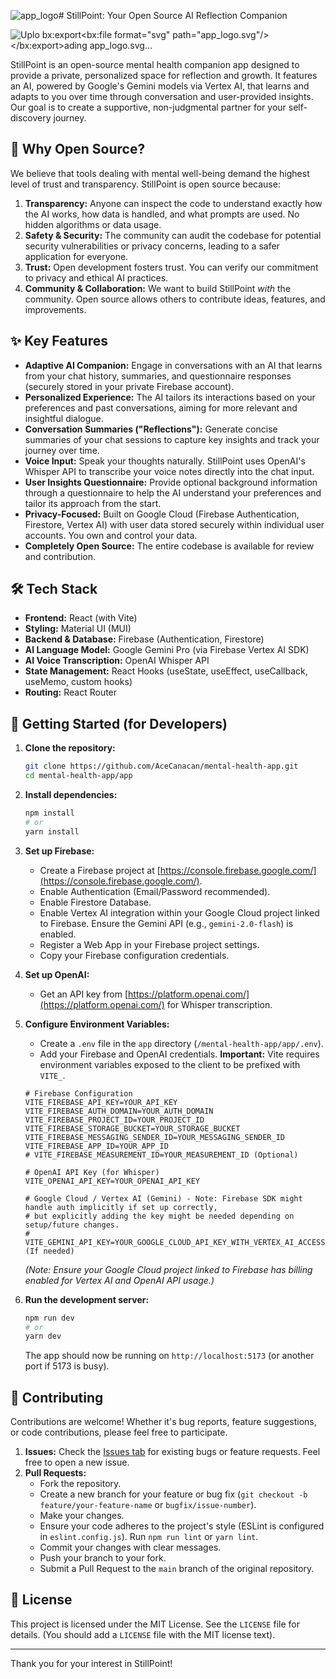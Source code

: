 ![app_logo](https://github.com/user-attachments/assets/e5ddadf0-96ba-42a4-bbe7-33311cb36c6f)# StillPoint: Your Open Source AI Reflection Companion

![Uplo<?xml version="1.0" encoding="utf-8"?>
<svg xmlns="http://www.w3.org/2000/svg" viewBox="0 0 500 500" xmlns:bx="https://boxy-svg.com" width="500px" height="500px"><defs><bx:export><bx:file format="svg" path="app_logo.svg"/></bx:export></defs><path d="M 331.283 25.468 C 327.261 25.862 323.6 27.057 318.383 29.692 C 312.773 32.521 307.929 35.855 302.217 40.813 C 292.528 49.217 283.109 63.379 276.699 79.173 C 275.979 80.965 275.246 82.767 275.066 83.195 C 273.713 86.53 270.03 97.74 268.554 103.046 C 267.89 105.446 266.763 110.042 266.21 112.645 C 265.974 113.715 265.636 115.293 265.444 116.148 C 265.241 117.095 265.05 118.041 264.859 118.999 C 264.723 119.709 264.441 121.117 264.239 122.108 C 263.856 123.967 262.842 129.837 262.369 132.879 C 261.952 135.582 261.423 139.729 261.005 143.649 C 260.791 145.643 260.51 148.031 260.386 148.966 C 260.251 149.89 260.081 151.557 259.992 152.684 C 259.766 155.41 259.339 157.112 258.831 157.214 C 258.223 157.337 257.423 155.445 255.192 148.55 C 252.545 140.404 250.426 134.512 248.68 130.479 C 248.253 129.488 247.835 128.485 247.441 127.471 C 246.19 124.339 241.166 113.265 239.702 110.414 C 238.687 108.465 233.72 99.644 232.987 98.506 C 232.616 97.931 232.086 96.996 231.804 96.433 C 231.533 95.859 230.261 93.752 228.987 91.757 C 220.966 79.162 212.641 69.383 204.123 62.556 C 191.347 52.304 181.85 48.563 168.512 48.563 C 158.439 48.563 152.817 50.389 145.878 55.887 C 139.479 60.956 135.389 67.682 133.451 76.323 C 132.144 82.125 131.987 83.894 132.122 91.082 C 132.246 97.74 132.347 98.776 133.519 104.86 C 135.119 113.095 137.868 121.128 141.878 129.24 C 142.903 131.313 144.661 134.951 145.776 137.34 C 148.187 142.455 151.195 148.031 153.595 151.816 C 155.364 154.6 162.213 164.66 163.937 166.993 C 164.467 167.702 165.965 169.742 167.283 171.532 C 171.463 177.211 179.541 187.158 180.499 187.801 C 180.656 187.913 181.423 188.815 182.188 189.818 C 182.954 190.82 184.611 192.803 185.861 194.234 C 189.253 198.109 189.827 199.303 188.261 199.281 C 187.37 199.258 186.751 199.033 183.631 197.602 C 180.116 195.991 175.89 194.425 167.34 191.564 C 161.527 189.626 153.076 187.271 147.106 185.919 C 146.081 185.694 144.807 185.401 144.266 185.277 C 142.002 184.747 136.471 183.857 132.291 183.351 C 120.631 181.942 117.724 181.773 103.788 181.773 C 88.106 181.773 85.446 182.009 73.437 184.41 C 68.942 185.3 67.432 185.727 61.833 187.666 C 53.35 190.606 46.038 194.707 40.563 199.585 C 30.525 208.552 25.41 219.12 25.421 230.905 C 25.421 238.351 27.111 244.547 30.626 250.023 C 34.344 255.814 43.593 263.599 50.939 267.113 C 51.964 267.61 53.271 268.252 53.857 268.556 C 56.695 270.009 63.692 272.612 67.759 273.727 C 69.888 274.301 77.098 275.823 81.21 276.555 C 87.891 277.749 91.035 278.155 100.216 278.988 C 104.824 279.417 120.631 279.405 127.604 278.977 C 130.77 278.785 133.936 278.582 137.113 278.391 C 142.104 278.098 154.316 277.006 158.822 276.465 C 163.735 275.867 165.098 275.991 164.489 277.016 C 164.129 277.625 162.72 278.391 156.107 281.523 C 150.147 284.362 142.509 288.328 140.492 289.646 C 139.986 289.984 138.386 290.907 136.933 291.719 C 132.2 294.366 129.294 296.158 123.909 299.785 C 120.687 301.948 117.093 304.675 106.593 312.922 C 93.198 323.444 85.21 332.232 78.078 344.298 C 72.795 353.242 70.7 358.932 68.942 369.184 C 68.378 372.531 68.378 379.684 68.953 382.433 C 69.764 386.308 70.339 388.123 71.634 390.894 C 75.139 398.341 80.883 403.208 88.365 405.1 C 93.198 406.317 94.065 406.407 99.969 406.419 C 106.819 406.442 107.911 406.283 118.726 403.805 C 123.987 402.588 136.256 397.203 142.532 393.339 C 142.949 393.08 144.222 392.359 145.371 391.727 C 151.77 388.224 161.03 381.746 167.948 375.966 C 169.942 374.299 169.739 374.468 173.761 370.975 C 175.688 369.308 177.614 367.641 179.552 365.973 C 181.05 364.712 183.855 362.143 185.794 360.273 C 190.649 355.62 191.776 354.808 192.08 355.778 C 192.238 356.262 191.697 358.222 190.942 359.957 C 188.52 365.5 183.799 379.785 181.614 388.145 L 180.025 394.24 C 179.687 395.524 179.236 397.394 179.034 398.397 C 178.82 399.389 178.493 400.966 178.291 401.889 C 176.578 409.922 175.237 422.394 175.237 430.257 C 175.237 437.727 176.679 447.754 178.583 453.522 C 179.428 456.102 181.512 460.958 182.808 463.379 C 184.746 467.008 189.06 472.156 191.776 474.08 C 192.114 474.318 192.88 474.882 193.489 475.333 C 194.593 476.151 197.668 477.829 199.053 478.373 C 204.732 480.591 211.773 479.889 217.834 476.497 C 226.497 471.65 232.964 464.856 239.476 453.725 C 243.048 447.641 244.603 444.464 246.911 438.605 C 247.7 436.6 248.816 433.806 249.401 432.376 C 254.043 421.008 256.769 412.187 259.158 400.853 C 259.563 398.927 259.992 396.944 260.116 396.448 C 260.296 395.682 260.893 392.426 262.144 385.295 C 262.279 384.506 262.504 383.346 262.639 382.704 C 262.774 382.072 262.977 380.664 263.101 379.594 C 263.642 374.795 263.845 373.578 264.228 372.97 C 264.555 372.452 264.712 372.384 265.095 372.598 C 265.805 372.993 266.109 373.826 267.776 379.842 C 269.5 386.072 271.291 391.897 272.452 395.018 C 272.88 396.155 273.454 397.732 273.736 398.521 C 274.018 399.31 274.334 400.178 274.446 400.47 L 275.19 402.419 C 275.494 403.196 276.113 404.695 276.575 405.742 C 277.037 406.779 277.409 407.748 277.409 407.883 C 277.409 408.018 277.51 408.334 277.646 408.582 C 277.769 408.83 278.738 410.835 279.775 413.043 C 280.822 415.262 282.197 418.056 282.828 419.273 C 283.471 420.49 284.473 422.417 285.058 423.554 C 286.895 427.125 291.638 434.268 293.948 436.916 C 294.151 437.153 294.928 438.099 295.672 439.011 C 297.192 440.881 303.287 446.988 305.18 448.542 C 307.017 450.064 312.052 453.285 314.429 454.48 C 321.268 457.904 325.74 458.907 332.939 458.625 C 336.916 458.48 339.169 458.074 342.313 456.981 C 351.484 453.77 358.817 445.906 362.626 435.226 C 364.484 430.01 365.758 422.202 365.758 416.107 C 365.758 411.15 364.789 402.284 363.639 396.831 C 362.456 391.221 361.961 389.351 360.169 383.864 C 359.561 382.005 358.773 379.56 358.435 378.411 C 357.68 375.944 354.491 367.123 353.557 364.925 C 353.195 364.069 352.813 363.135 352.689 362.853 C 351.529 359.98 343.958 344.354 341.817 340.411 C 340.296 337.628 338.956 335.115 338.832 334.834 C 338.708 334.552 338.279 333.786 337.897 333.144 C 337.502 332.502 336.657 331.049 336.015 329.899 C 335.373 328.762 334.303 326.981 333.649 325.945 C 332.984 324.909 332.444 323.996 332.444 323.917 C 332.444 323.838 332.162 323.387 331.824 322.925 C 331.486 322.453 331.215 321.98 331.215 321.856 C 331.215 321.743 331.047 321.45 330.832 321.214 C 330.629 320.977 329.763 319.557 328.906 318.07 C 328.084 316.661 327.261 315.254 326.451 313.846 C 325.954 313.011 325.605 312.223 325.684 312.099 C 325.898 311.727 327.228 311.84 328.073 312.302 C 328.512 312.539 329.807 313.395 330.968 314.217 C 332.117 315.028 333.728 316.065 334.55 316.516 C 335.362 316.966 336.578 317.676 337.255 318.104 C 337.93 318.521 338.933 319.118 339.474 319.422 C 340.025 319.726 340.634 320.132 340.837 320.301 C 342.234 321.54 361.611 331.578 365.385 333.021 C 366.073 333.28 366.738 333.584 366.884 333.696 C 367.188 333.933 376.967 337.899 380.448 339.183 C 383.017 340.14 389.743 342.382 392.292 343.137 C 393.107 343.385 394.051 343.689 394.39 343.813 C 394.729 343.937 396.062 344.343 397.352 344.703 C 398.641 345.064 400.252 345.526 400.93 345.717 C 404.413 346.709 410.226 347.767 416.848 348.612 C 420.726 349.108 427.853 348.984 432.149 348.342 C 434.897 347.937 438.982 346.9 440.495 346.224 C 440.995 345.999 441.905 345.638 442.514 345.424 C 444.93 344.579 449.915 341.493 453.374 338.721 C 458.501 334.597 462.267 328.097 463.895 320.571 C 464.518 317.687 464.512 310.838 463.885 307.727 C 461.928 298.05 457.482 290.265 447.967 279.878 C 444.513 276.104 438.871 271.44 433.063 267.564 C 425.127 262.258 414.827 257.075 406.359 254.146 C 405.409 253.82 403.522 253.144 402.164 252.637 C 400.806 252.141 398.807 251.488 397.721 251.184 C 396.635 250.879 395.193 250.473 394.513 250.271 C 391.534 249.404 379.514 246.79 372.923 245.595 C 371.514 245.336 370.118 245.077 368.72 244.818 C 367.707 244.627 366.388 244.39 365.803 244.311 C 365.205 244.221 364.383 243.962 363.955 243.737 L 363.189 243.32 L 363.921 242.701 C 364.327 242.362 365.983 241.551 367.616 240.886 C 369.238 240.222 372.022 239.072 373.779 238.318 C 375.548 237.562 378.331 236.414 379.976 235.772 C 385.316 233.676 396.128 228.404 399.433 226.297 C 400.351 225.711 401.16 225.227 401.23 225.227 C 401.299 225.227 402.371 224.63 403.611 223.886 C 404.851 223.153 406.476 222.196 407.223 221.779 C 411.456 219.402 417.271 215.876 419.07 214.592 C 419.409 214.344 421.908 212.597 424.623 210.693 C 435.368 203.179 442.376 197.062 449.804 188.724 C 456.665 181.019 460.78 174.935 464.696 166.677 C 467.083 161.653 468.152 158.633 469.32 153.631 C 469.968 150.848 470.016 150.285 470.008 145.463 C 470 140.889 469.933 140.021 469.446 138.196 C 467.128 129.51 462.88 124.012 455.417 120.069 C 450.814 117.636 446.626 116.498 440.047 115.889 C 436.511 115.562 435.421 115.552 431.779 115.867 C 425.336 116.43 422.65 117.016 412.036 120.159 C 403.375 122.717 396.018 125.849 385.259 131.538 C 375.761 136.562 375.616 136.641 369.915 140.382 C 366.298 142.759 356.812 149.451 352.07 152.978 C 346.053 157.461 344.048 158.993 343.293 159.703 C 342.301 160.649 340.149 161.821 339.902 161.562 C 339.631 161.269 340.814 158.148 342.099 155.816 C 342.763 154.6 343.304 153.552 343.304 153.473 C 343.304 153.394 343.958 152.087 344.758 150.567 C 348.633 143.176 354.931 128.778 357.364 121.725 C 360.823 111.721 363.504 101.424 364.755 93.313 C 364.879 92.456 365.205 90.417 365.476 88.772 C 366.445 82.767 366.625 80.244 366.603 72.695 C 366.58 64.167 366.163 60.427 364.428 53.498 C 363.166 48.417 361.6 44.44 359.392 40.654 C 357.511 37.433 357.049 36.813 354.784 34.334 C 352.182 31.496 349.151 29.366 345.028 27.473 C 341.4 25.817 335.936 25.017 331.283 25.468 M 331.215 41.466 C 328.794 42.018 326.979 42.761 323.284 44.676 C 316.423 48.27 314.068 50.129 308.075 56.72 C 302.284 63.085 299.322 67.141 296.347 72.707 C 293.035 78.948 289.813 86.395 286.613 95.261 C 285.115 99.385 280.71 114.74 279.91 118.605 C 277.567 129.938 275.302 143.773 274.469 151.941 C 273.319 163.151 272.936 171.544 272.959 184.861 C 272.982 197.467 273.263 203.945 273.815 204.373 C 274.052 204.542 275.223 204.88 276.429 205.117 C 279.415 205.691 281.183 206.323 284.822 208.125 C 286.523 208.97 288.112 209.668 288.337 209.668 C 288.573 209.668 289.238 209.014 289.813 208.215 C 293.981 202.447 296.302 199.326 298.127 197.05 C 300.944 193.557 304.301 189.051 305.192 187.609 C 305.586 186.978 306.622 185.401 307.501 184.117 C 309.461 181.232 317.144 169.369 320.851 163.478 C 322.439 160.953 329.053 149.552 330.089 147.536 C 335.497 137.08 341.953 121.275 345.49 109.783 C 346.391 106.854 349.005 96.917 349.545 94.349 C 351.033 87.285 351.799 79.894 351.776 72.695 C 351.731 58.759 348.915 49.566 343.157 44.631 C 339.406 41.41 335.711 40.43 331.215 41.466 M 164.5 64.504 C 158.777 65.339 155.24 67.107 152.086 70.747 C 149.99 73.157 148.03 77.866 147.173 82.553 C 146.677 85.257 146.621 93.775 147.083 97.075 C 148.165 104.871 149.799 111.214 151.837 115.552 C 152.22 116.362 152.536 117.095 152.536 117.196 C 152.536 117.399 157.977 128.834 158.958 130.671 C 159.329 131.38 160.04 132.709 160.535 133.611 C 161.019 134.524 161.413 135.301 161.413 135.357 C 161.413 135.549 165.03 141.7 166.596 144.167 L 169.21 148.28 C 169.739 149.113 170.291 149.991 170.426 150.24 C 170.753 150.826 174.167 155.749 175.113 156.999 C 175.519 157.529 177.073 159.646 178.572 161.697 C 180.059 163.737 181.783 166.012 182.391 166.755 C 183.01 167.488 184.284 169.054 185.23 170.237 C 189.928 176.107 197.679 185.277 200.654 188.499 C 207.39 195.788 216.02 204.757 221.405 210.051 C 222.566 211.201 224.999 213.589 226.813 215.369 C 230.329 218.839 231.195 219.526 232.075 219.526 C 232.435 219.526 233.302 218.839 234.497 217.645 C 239.014 213.082 245.346 209.476 251.79 207.798 C 254.066 207.201 255.057 206.829 255.226 206.503 C 255.451 206.052 255.327 205.173 254.438 200.847 C 254.279 200.069 254.122 199.292 253.964 198.514 C 253.558 196.442 251.249 186.1 250.776 184.24 C 250.641 183.745 250.19 181.874 249.773 180.095 C 248.072 172.94 244.703 162.181 240.964 151.941 C 240.761 151.377 240.49 150.702 240.367 150.453 C 240.243 150.206 240.141 149.879 240.141 149.732 C 240.141 149.406 236.693 140.202 235.769 138.061 C 235.431 137.283 235.048 136.349 234.913 135.988 C 233.933 133.295 225.946 116.351 223.974 112.768 C 223.185 111.349 222.419 109.941 222.261 109.659 C 222.116 109.377 221.327 108.093 220.515 106.809 C 219.705 105.524 218.994 104.353 218.938 104.207 C 218.792 103.823 215.152 98.111 213.159 95.138 C 207.334 86.428 196.012 74.712 189.297 70.442 C 181.242 65.327 172.804 63.299 164.5 64.504 M 432.643 131.56 C 428.86 131.887 422.054 133.205 418.329 134.332 C 401.956 139.311 380.956 150.442 364.281 163.004 C 362.851 164.074 360.08 166.125 358.108 167.567 C 356.147 169.009 353.68 170.867 352.633 171.701 C 351.585 172.535 350.199 173.628 349.545 174.123 C 345.524 177.222 337.367 184.387 331.959 189.559 C 331.07 190.414 329.345 192.048 328.14 193.186 C 325.189 195.968 325.436 195.732 322.789 198.379 C 320.918 200.239 319.048 202.108 317.179 203.956 C 315.365 205.737 312.435 208.947 310.644 211.077 C 308.672 213.409 306.7 215.752 304.718 218.072 C 302.002 221.26 301.068 222.714 301.304 223.412 C 301.372 223.627 302.116 224.911 302.972 226.263 C 305.337 230.071 305.991 231.592 307.286 236.29 C 308.109 239.253 307.523 239.107 315.961 238.61 C 319.938 238.385 323.69 238.092 324.299 237.968 C 324.907 237.844 326.191 237.597 327.137 237.417 C 328.084 237.247 329.751 236.864 330.844 236.583 C 331.926 236.301 333.424 235.918 334.167 235.727 C 334.923 235.535 336.195 235.186 337.007 234.96 C 337.829 234.724 338.764 234.476 339.113 234.397 C 341.603 233.811 352.283 230.273 357.375 228.336 C 358.93 227.739 360.654 227.108 361.206 226.917 C 361.758 226.736 363.2 226.15 364.417 225.621 C 365.634 225.092 368.405 223.897 370.58 222.985 C 372.743 222.061 374.86 221.159 375.266 220.957 C 375.672 220.765 377.057 220.123 378.353 219.526 C 379.637 218.929 381.418 218.084 382.296 217.656 C 383.175 217.239 384.572 216.574 385.383 216.202 C 386.938 215.493 396.265 210.547 397.969 209.533 C 398.511 209.206 400.677 207.922 402.782 206.671 C 417.073 198.176 433.096 185.344 439.844 176.974 L 441.756 174.608 C 442.677 173.47 448.751 164.514 449.832 162.711 C 452.3 158.577 454.287 153.382 454.97 149.282 C 455.68 145.012 455.377 142.252 453.855 139.097 C 452.225 135.729 448.614 133.273 443.54 132.079 C 441.066 131.504 436.09 131.268 432.643 131.56 M 93.919 197.219 C 92.826 197.343 90.279 197.625 88.241 197.861 C 82.517 198.493 77.898 199.27 75.037 200.069 C 74.563 200.204 72.795 200.666 71.094 201.106 C 60.391 203.889 53.271 207.618 48.246 213.082 C 46.477 214.997 43.942 218.399 43.942 218.849 C 43.942 218.94 43.683 219.447 43.357 219.988 C 42.433 221.531 40.923 225.722 40.585 227.694 C 38.918 237.303 43.266 245.055 53.812 251.285 C 60.954 255.498 68.052 258.259 76.276 260.027 C 84.129 261.717 93.367 262.856 104.284 263.498 C 114.254 264.083 125.723 263.925 135.997 263.08 C 137.834 262.923 140.718 262.697 142.408 262.585 C 145.225 262.382 150.441 261.92 157.223 261.29 C 158.642 261.154 161.368 260.861 163.273 260.636 C 165.165 260.41 167.667 260.118 168.815 259.983 C 169.976 259.847 172.195 259.565 173.761 259.34 C 175.316 259.115 177.423 258.833 178.448 258.709 C 180.307 258.473 182.707 258.09 184.982 257.65 C 185.669 257.526 187.269 257.234 188.565 257.019 C 189.849 256.805 193.634 256.163 196.958 255.6 C 206.794 253.922 214.004 252.772 215.716 252.603 C 216.595 252.513 217.575 252.389 217.879 252.321 C 218.645 252.153 219.231 250.643 219.772 247.409 C 220.155 245.156 220.572 243.32 221.687 238.915 C 221.89 238.138 221.857 237.822 221.552 237.315 C 221.214 236.775 218.499 234.442 216.865 233.282 C 216.573 233.079 215.491 232.245 214.477 231.445 C 211.761 229.305 207.278 226.263 204.732 224.844 C 203.504 224.156 201.116 222.816 199.426 221.858 C 188.137 215.493 174.494 209.6 164.5 206.773 C 163.959 206.626 163.07 206.344 162.529 206.164 C 157.144 204.339 153.099 203.145 150.305 202.547 C 149.291 202.334 147.41 201.917 146.114 201.613 C 137.8 199.709 130.184 198.526 119.211 197.433 C 115.674 197.084 96.589 196.927 93.919 197.219 M 265.073 220.033 C 264.599 220.146 263.372 220.641 262.357 221.137 C 259.89 222.343 260.014 222.308 256.195 223.052 C 249.672 224.314 247.475 225.621 243.318 230.679 C 238.744 236.245 236.017 241.63 234.632 247.849 C 233.19 254.27 233.258 260.478 234.812 266.212 C 235.421 268.477 237.91 273.344 239.555 275.518 C 244.895 282.537 254.933 286.075 265.084 284.498 C 272.644 283.326 280.36 279.597 285.149 274.797 C 287.785 272.15 289.193 270.212 290.827 266.978 C 293.463 261.773 294.692 256.602 294.692 250.676 C 294.692 248.085 294.556 247.139 293.666 243.207 C 290.782 230.454 283.189 222.308 272.474 220.45 C 269.793 219.988 266.177 219.785 265.073 220.033 M 310.07 256.996 C 309.202 257.391 309.111 257.617 308.875 259.859 C 308.504 263.43 307.264 267.519 305.383 271.395 C 303.974 274.268 303.85 274.864 304.436 275.732 C 304.842 276.352 314.024 284.171 317.19 286.604 C 318.868 287.889 324.783 292.046 328.985 294.884 C 330.855 296.158 339.316 301.486 340.713 302.275 C 341.524 302.737 343.022 303.616 344.048 304.213 C 345.062 304.821 347.112 305.993 348.611 306.826 C 350.109 307.649 352.215 308.843 353.297 309.474 C 356.407 311.265 366.365 316.392 370.332 318.227 C 375.21 320.493 376.674 321.135 378.105 321.653 C 378.713 321.867 379.547 322.194 379.953 322.385 C 380.358 322.565 381.53 323.027 382.544 323.41 C 383.693 323.838 384.854 324.278 386.002 324.717 C 392.793 327.342 401.854 329.967 409.7 331.589 C 417.441 333.178 425.876 333.539 431.41 332.502 C 434.615 331.894 437.993 330.857 439.949 329.889 C 443.055 328.333 446.723 323.929 448.342 319.783 C 449.016 318.07 449.055 317.766 449.05 314.206 C 449.047 310.759 448.988 310.274 448.35 308.37 C 446.275 302.174 442.683 296.034 438.57 291.628 C 435.599 288.463 430.771 284.599 424.59 280.464 C 422.492 279.067 414.34 274.583 411.542 273.298 C 410.863 272.983 408.753 272.014 406.853 271.136 C 401.925 268.86 391.996 265.39 387.355 264.32 C 383.58 263.452 383.108 263.351 381.677 263.137 C 380.111 262.889 376.539 262.156 372.675 261.278 C 371.379 260.996 369.329 260.59 368.101 260.399 C 366.884 260.196 364.225 259.745 362.186 259.385 C 358.649 258.754 351.438 257.999 343.428 257.402 C 332.838 256.613 311.477 256.354 310.07 256.996 M 216.944 273.772 C 215.39 274.358 211.502 275.788 208.303 276.96 C 203.065 278.876 200.901 279.63 191.9 282.672 C 187.923 284.001 184.093 285.466 182.267 286.323 C 181.862 286.514 179.586 287.506 177.208 288.519 C 174.832 289.533 172.669 290.48 172.398 290.603 C 172.128 290.727 170.685 291.381 169.187 292.046 C 165.289 293.792 153.685 299.706 150.981 301.329 C 150.406 301.678 147.771 303.154 145.134 304.618 C 138.16 308.46 131.705 312.572 125.993 316.786 C 124.371 317.991 121.926 319.793 120.574 320.797 C 117.938 322.745 113.499 326.519 110.086 329.719 C 106.875 332.739 98.809 341.301 96.735 343.914 C 94.144 347.171 91.023 351.519 90.201 353.029 C 89.829 353.727 89.378 354.471 89.221 354.685 C 88.635 355.428 86.449 360.025 85.56 362.357 C 83.88 366.818 83.07 373.533 83.655 378.265 C 83.971 380.912 84.23 381.813 85.244 383.965 C 87.486 388.742 91.789 390.736 99.834 390.736 C 105.624 390.736 114.164 389.204 120.327 387.064 C 124.022 385.779 131.874 381.892 137.597 378.513 C 138.42 378.028 139.377 377.476 139.749 377.273 C 142.261 375.91 153.302 368.046 158.575 363.856 C 165.222 358.583 166.37 357.625 168.657 355.508 C 169.987 354.268 171.654 352.747 172.365 352.116 C 178.189 346.945 197.33 327.184 200.901 322.644 C 202.749 320.301 205.746 316.741 208.325 313.823 C 211.491 310.24 215.491 305.204 218.837 300.597 C 219.659 299.447 220.583 298.287 220.887 297.994 C 221.192 297.712 222.002 296.721 222.69 295.786 C 223.377 294.862 224.627 293.341 225.484 292.417 C 227.275 290.468 229.032 288.046 229.032 287.551 C 229.032 286.987 228.368 285.782 227.241 284.317 C 225.022 281.455 223.884 279.461 222.375 275.777 C 221.383 273.366 220.91 272.702 220.166 272.702 C 219.952 272.702 218.51 273.186 216.944 273.772 M 289.621 291.212 C 289.081 291.617 288.551 292.034 288.022 292.463 C 286.827 293.409 284.901 294.547 281.848 296.09 C 278.603 297.724 277.375 298.208 274.491 298.918 C 272.745 299.357 272.114 299.639 271.832 300.078 C 271.461 300.664 271.517 303.683 272.114 316.808 C 272.35 322.081 273.635 335.105 274.446 340.546 C 275.043 344.534 275.494 347.384 275.685 348.455 C 275.809 349.097 276.035 350.325 276.181 351.181 C 276.88 355.011 279.865 368.092 280.609 370.503 C 280.901 371.494 281.195 372.496 281.476 373.488 C 282.501 377.161 282.952 378.648 284.225 382.692 C 286.185 388.934 288.495 395.4 290.015 398.915 C 294.071 408.345 295.345 410.937 298.589 416.501 C 301.349 421.211 302.487 422.879 306.374 427.824 C 312.728 435.914 315.24 438.065 321.415 440.724 C 325.369 442.425 327.34 442.876 330.889 442.876 C 334.246 442.887 335.711 442.639 338.246 441.648 C 344.645 439.158 348.217 434.415 349.906 426.145 C 350.492 423.306 350.548 422.495 350.56 416.806 C 350.582 410.734 350.492 409.584 349.568 403.839 C 349.185 401.484 348.217 396.82 347.755 395.153 C 347.619 394.646 347.123 392.843 346.662 391.13 C 345.073 385.295 341.862 375.989 339.823 371.325 C 339.429 370.424 339.113 369.646 339.113 369.602 C 339.113 369.544 338.73 368.655 338.279 367.607 C 337.806 366.537 337.344 365.478 336.893 364.407 C 335.644 361.478 333.119 355.834 332.951 355.586 C 332.849 355.44 332.038 353.874 331.148 352.082 C 327.419 344.602 315.893 324.807 310.802 317.135 C 309.563 315.265 308.323 313.395 307.095 311.524 C 306.171 310.116 304.38 307.547 303.118 305.813 C 301.879 304.123 300.639 302.444 299.411 300.754 C 298.477 299.481 297.53 298.231 296.561 296.991 C 295.761 295.978 294.748 294.557 294.308 293.836 C 293.271 292.147 291.638 290.592 290.917 290.626 C 290.613 290.638 290.038 290.897 289.621 291.212 M 240.299 301.475 C 238.868 303.593 237.223 305.96 236.626 306.725 C 236.04 307.491 235.071 308.81 234.474 309.677 C 233.877 310.533 233.325 311.288 233.235 311.356 C 233.066 311.502 230.362 315.287 229.776 316.2 C 229.573 316.516 228.514 318.092 227.41 319.704 C 226.317 321.326 224.335 324.503 223.028 326.79 C 221.71 329.077 220.527 331.116 220.403 331.33 C 220.268 331.544 219.367 333.234 218.398 335.093 C 217.428 336.952 216.144 339.341 215.57 340.411 C 214.105 343.103 208.664 354.866 206.286 360.521 C 203.132 368.001 200.462 375.696 196.88 387.627 C 196.012 390.5 194.728 395.625 194.266 398.026 C 194.152 398.656 193.713 400.808 193.297 402.802 C 192.519 406.565 191.258 415.454 190.807 420.445 C 190.424 424.501 190.48 435.654 190.886 439.248 C 191.291 442.774 191.539 443.924 192.688 447.551 C 194.322 452.745 197.014 457.656 199.966 460.811 C 202.073 463.076 203.729 463.898 206.129 463.887 C 208.753 463.887 210.703 463.087 214.545 460.428 C 221.09 455.888 227.489 446.368 233.55 432.117 C 236.231 425.808 237.583 421.909 241.324 409.674 C 242.428 406.08 244.23 399.501 244.805 396.966 C 245.807 392.516 246.112 391.153 246.461 389.475 C 246.664 388.528 246.991 386.996 247.193 386.072 C 247.7 383.706 248.342 379.988 249.255 374.141 C 249.537 372.35 249.875 370.367 249.999 369.725 C 250.134 369.083 250.303 367.911 250.382 367.133 C 250.461 366.345 250.629 364.948 250.765 364.013 C 251.08 361.692 251.666 356.859 251.971 353.907 C 252.117 352.544 252.398 349.919 252.59 348.06 C 253.266 341.796 253.761 334.192 254.212 323.546 C 254.336 320.628 254.494 317.237 254.573 316.031 C 254.956 309.699 255.215 300.901 255.023 300.686 C 254.9 300.562 253.266 300.112 251.396 299.684 C 249.525 299.267 247.385 298.625 246.631 298.265 C 245.774 297.848 244.827 297.611 244.084 297.611 L 242.901 297.611 L 240.299 301.475 Z M 240.299 301.475" fill-opacity="1" fill-rule="evenodd" style="fill: rgb(219, 113, 79);"/></svg>ading app_logo.svg…]()


StillPoint is an open-source mental health companion app designed to provide a private, personalized space for reflection and growth. It features an AI, powered by Google's Gemini models via Vertex AI, that learns and adapts to you over time through conversation and user-provided insights. Our goal is to create a supportive, non-judgmental partner for your self-discovery journey.

## 🌱 Why Open Source?

We believe that tools dealing with mental well-being demand the highest level of trust and transparency. StillPoint is open source because:

1.  **Transparency:** Anyone can inspect the code to understand exactly how the AI works, how data is handled, and what prompts are used. No hidden algorithms or data usage.
2.  **Safety & Security:** The community can audit the codebase for potential security vulnerabilities or privacy concerns, leading to a safer application for everyone.
3.  **Trust:** Open development fosters trust. You can verify our commitment to privacy and ethical AI practices.
4.  **Community & Collaboration:** We want to build StillPoint *with* the community. Open source allows others to contribute ideas, features, and improvements.

## ✨ Key Features

*   **Adaptive AI Companion:** Engage in conversations with an AI that learns from your chat history, summaries, and questionnaire responses (securely stored in your private Firebase account).
*   **Personalized Experience:** The AI tailors its interactions based on your preferences and past conversations, aiming for more relevant and insightful dialogue.
*   **Conversation Summaries ("Reflections"):** Generate concise summaries of your chat sessions to capture key insights and track your journey over time.
*   **Voice Input:** Speak your thoughts naturally. StillPoint uses OpenAI's Whisper API to transcribe your voice notes directly into the chat input.
*   **User Insights Questionnaire:** Provide optional background information through a questionnaire to help the AI understand your preferences and tailor its approach from the start.
*   **Privacy-Focused:** Built on Google Cloud (Firebase Authentication, Firestore, Vertex AI) with user data stored securely within individual user accounts. You own and control your data.
*   **Completely Open Source:** The entire codebase is available for review and contribution.

## 🛠️ Tech Stack

*   **Frontend:** React (with Vite)
*   **Styling:** Material UI (MUI)
*   **Backend & Database:** Firebase (Authentication, Firestore)
*   **AI Language Model:** Google Gemini Pro (via Firebase Vertex AI SDK)
*   **AI Voice Transcription:** OpenAI Whisper API
*   **State Management:** React Hooks (useState, useEffect, useCallback, useMemo, custom hooks)
*   **Routing:** React Router

## 🚀 Getting Started (for Developers)

1.  **Clone the repository:**
    ```bash
    git clone https://github.com/AceCanacan/mental-health-app.git
    cd mental-health-app/app
    ```

2.  **Install dependencies:**
    ```bash
    npm install
    # or
    yarn install
    ```

3.  **Set up Firebase:**
    *   Create a Firebase project at [https://console.firebase.google.com/](https://console.firebase.google.com/).
    *   Enable Authentication (Email/Password recommended).
    *   Enable Firestore Database.
    *   Enable Vertex AI integration within your Google Cloud project linked to Firebase. Ensure the Gemini API (e.g., `gemini-2.0-flash`) is enabled.
    *   Register a Web App in your Firebase project settings.
    *   Copy your Firebase configuration credentials.

4.  **Set up OpenAI:**
    *   Get an API key from [https://platform.openai.com/](https://platform.openai.com/) for Whisper transcription.

5.  **Configure Environment Variables:**
    *   Create a `.env` file in the `app` directory (`/mental-health-app/app/.env`).
    *   Add your Firebase and OpenAI credentials. **Important:** Vite requires environment variables exposed to the client to be prefixed with `VITE_`.

    ```dotenv
    # Firebase Configuration
    VITE_FIREBASE_API_KEY=YOUR_API_KEY
    VITE_FIREBASE_AUTH_DOMAIN=YOUR_AUTH_DOMAIN
    VITE_FIREBASE_PROJECT_ID=YOUR_PROJECT_ID
    VITE_FIREBASE_STORAGE_BUCKET=YOUR_STORAGE_BUCKET
    VITE_FIREBASE_MESSAGING_SENDER_ID=YOUR_MESSAGING_SENDER_ID
    VITE_FIREBASE_APP_ID=YOUR_APP_ID
    # VITE_FIREBASE_MEASUREMENT_ID=YOUR_MEASUREMENT_ID (Optional)

    # OpenAI API Key (for Whisper)
    VITE_OPENAI_API_KEY=YOUR_OPENAI_API_KEY

    # Google Cloud / Vertex AI (Gemini) - Note: Firebase SDK might handle auth implicitly if set up correctly,
    # but explicitly adding the key might be needed depending on setup/future changes.
    # VITE_GEMINI_API_KEY=YOUR_GOOGLE_CLOUD_API_KEY_WITH_VERTEX_AI_ACCESS (If needed)
    ```
    *(Note: Ensure your Google Cloud project linked to Firebase has billing enabled for Vertex AI and OpenAI API usage.)*

6.  **Run the development server:**
    ```bash
    npm run dev
    # or
    yarn dev
    ```
    The app should now be running on `http://localhost:5173` (or another port if 5173 is busy).

## 🤝 Contributing

Contributions are welcome! Whether it's bug reports, feature suggestions, or code contributions, please feel free to participate.

1.  **Issues:** Check the [Issues tab](https://github.com/AceCanacan/mental-health-app/issues) for existing bugs or feature requests. Feel free to open a new issue.
2.  **Pull Requests:**
    *   Fork the repository.
    *   Create a new branch for your feature or bug fix (`git checkout -b feature/your-feature-name` or `bugfix/issue-number`).
    *   Make your changes.
    *   Ensure your code adheres to the project's style (ESLint is configured in `eslint.config.js`). Run `npm run lint` or `yarn lint`.
    *   Commit your changes with clear messages.
    *   Push your branch to your fork.
    *   Submit a Pull Request to the `main` branch of the original repository.

## 📜 License

This project is licensed under the MIT License. See the `LICENSE` file for details. (You should add a `LICENSE` file with the MIT license text).

---

Thank you for your interest in StillPoint!
